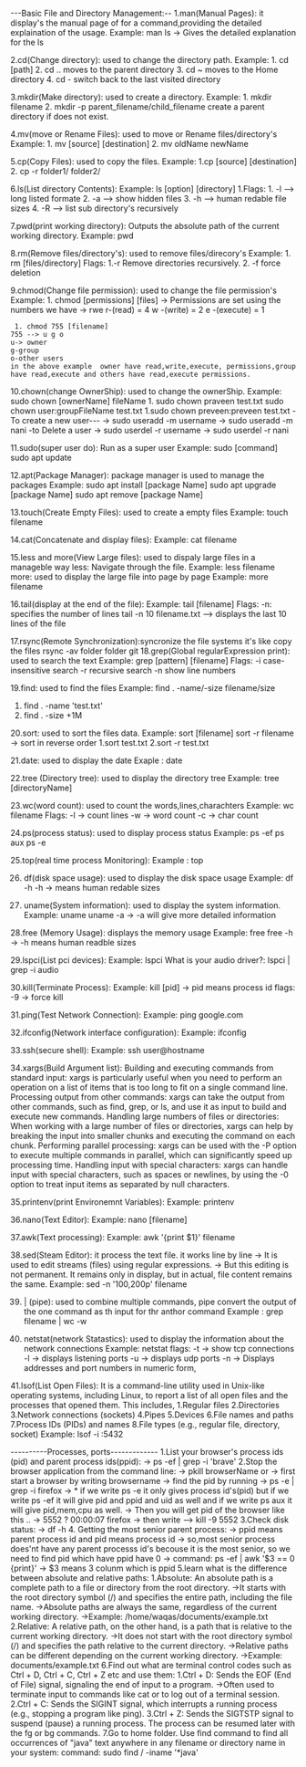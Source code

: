 ---Basic File and Directory Management:--
1.man(Manual Pages): it display's the manual page of for a command,providing the detailed explaination of the usage.
Example:
man ls -> Gives the detailed explanation for the ls

2.cd(Change directory): used to change the directory path.
Example: 1. cd [path] 2. cd .. moves to the parent directory 3. cd ~ moves to the Home directory 4. cd - switch back to the last visited directory

3.mkdir(Make directory): used to create a directory.
Example: 1. mkdir filename 2. mkdir -p parent_filename/child_filename create a parent directory if does not exist.

4.mv(move or Rename Files): used to move or Rename files/directory's
Example: 1. mv [source] [destination] 2. mv oldName newName

5.cp(Copy Files): used to copy the files.
Example:
1.cp [source] [destination] 2. cp -r folder1/ folder2/

6.ls(List directory Contents):
Example: ls [option] [directory]
1.Flags: 1. -l --> long listed formate 2. -a --> show hidden files 3. -h --> human redable file sizes 4. -R --> list sub directory's recursively

7.pwd(print working directory): Outputs the absolute path of the current working directory.
Example:
pwd

8.rm(Remove files/directory's): used to remove files/direcory's
Example: 1. rm [files/directory]
Flags:
1.-r Remove directories recursively. 2. -f force deletion

9.chmod(Change file permission): used to change the file permission's
Example: 1. chmod [permissions] [files]
-> Permissions are set using the numbers
we have -> rwe
r-(read) = 4
w -(write) = 2
e -(execute) = 1

     1. chmod 755 [filename]
    755 --> u g o
    u-> owner
    g-group
    o-other users
    in the above example  owner have read,write,execute, permissions,group have read,execute and others have read,execute permissions.

10.chown(change OwnerShip): used to change the ownerShip.
Example:
sudo chown [ownerName] fileName 1. sudo chown praveen test.txt
sudo chown user:groupFileName test.txt
1.sudo chown preveen:preveen test.txt
-To create a new user---
-> sudo useradd -m username
-> sudo useradd -m nani
-to Delete a user
-> sudo userdel -r username
-> sudo userdel -r nani

11.sudo(super user do): Run as a super user
Example:
sudo [command]
sudo apt update

12.apt(Package Manager): package manager is used to manage the packages
Example:
sudo apt install [package Name]
sudo apt upgrade [package Name]
sudo apt remove [package Name]

13.touch(Create Empty Files): used to create a empty files
Example: touch filename

14.cat(Concatenate and display files):
Example: cat filename

15.less and more(View Large files): used to dispaly large files in a manageble way
less: Navigate through the file.
Example: less filename
more: used to display the large file into page by page
Example: more filename

16.tail(display at the end of the file):
Example: tail [filename]
Flags:
-n: specifies the number of lines
tail -n 10 filename.txt --> displays the last 10 lines of the file

17.rsync(Remote Synchronization):syncronize the file systems
it's like copy the files
rsync -av folder folder
git
18.grep(Global regularExpression print): used to search the text
Example: grep [pattern] [filename]
Flags:
-i case-insensitive search
-r recursive search
-n show line numbers

19.find: used to find the files
Example: find . -name/-size filename/size

1.  find . -name 'test.txt'
2.  find . -size +1M

20.sort: used to sort the files data.
Example: sort [filename]
sort -r filename -> sort in reverse order
1.sort test.txt
2.sort -r test.txt

21.date: used to display the date
Exaple : date

22.tree (Directory tree): used to display the directory tree
Example: tree [directoryName]

23.wc(word count): used to count the words,lines,charachters
Example: wc filename
Flags:
-l -> count lines
-w -> word count
-c -> char count

24.ps(process status): used to display process status
Example: ps -ef
ps aux
ps -e

25.top(real time process Monitoring):
Example : top

26. df(disk space usage): used to display the disk space usage
    Example: df -h
    -h -> means human redable sizes

27. uname(System information): used to display the system information.
    Example: uname
    uname -a -> -a will give more detailed information

28.free (Memory Usage): displays the memory usage
Example: free
free -h -> -h means human readble sizes

29.lspci(List pci devices):
Example: lspci
What is your audio driver?:
lspci | grep -i audio

30.kill(Terminate Process):
Example: kill [pid] -> pid means process id
flags:
-9 -> force kill

31.ping(Test Network Connection):
Example: ping google.com

32.ifconfig(Network interface configuration):
Example: ifconfig

33.ssh(secure shell):
Example: ssh user@hostname

34.xargs(Build Argument list):
Building and executing commands from standard input: xargs is particularly useful when you need to perform an operation on a list of items that is too long to fit on a single command line.
Processing output from other commands: xargs can take the output from other commands, such as find, grep, or ls, and use it as input to build and execute new commands.
Handling large numbers of files or directories: When working with a large number of files or directories, xargs can help by breaking the input into smaller chunks and executing the command on each chunk.
Performing parallel processing: xargs can be used with the -P option to execute multiple commands in parallel, which can significantly speed up processing time.
Handling input with special characters: xargs can handle input with special characters, such as spaces or newlines, by using the -0 option to treat input items as separated by null characters.

35.printenv(print Environemnt Variables):
Example: printenv

36.nano(Text Editor):
Example: nano [filename]

37.awk(Text processing):
Example: awk '{print $1}' filename

38.sed(Steam Editor): it process the text file. it works line by line
-> It is used to edit streams (files) using regular expressions.
-> But this editing is not permanent. It remains only in display, but in actual, file content remains the same.
Example: sed -n '100,200p' filename

39. | (pipe): used to combine multiple commands, pipe convert the output of the one command as th input for thr anthor command
    Example : grep filename | wc -w

40. netstat(network Statastics): used to display the information about the network connections
    Example: netstat
    flags:
    -t -> show tcp connections
    -l -> displays listening ports
    -u -> displays udp ports
    -n -> Displays addresses and port numbers in numeric form,

41.lsof(List Open Files): It is a command-line utility used in Unix-like operating systems, including Linux, to report a list of all open files and the processes that opened them. This includes,
1.Regular files
2.Directories
3.Network connections (sockets)
4.Pipes
5.Devices
6.File names and paths
7.Process IDs (PIDs) and names
8.File types (e.g., regular file, directory, socket)
Example:
lsof -i :5432

----------Processes, ports-------------
1.List your browser's process ids (pid) and parent process ids(ppid):
-> ps -ef | grep -i 'brave'
2.Stop the browser application from the command line:
-> pkill browserName
or
-> first start a browser by writing browsername
-> find the pid by running -> ps -e | grep -i firefox
-> \* if we write ps -e it only gives process id's(pid) but if we write ps -ef it will give pid and ppid and uid as well and if we write ps aux it will give pid,mem,cpu as well.
-> Then you will get pid of the browser like this .. -> 5552 ? 00:00:07 firefox
-> then write --> kill -9 5552
3.Check disk status:
-> df -h 4. Getting the most senior parent process:
-> ppid means parent process id and pid means process id
-> so,most senior process does'nt have any parent processs id's becouse it is the most senior, so we need to find pid which have ppid have 0
-> command: ps -ef | awk '$3 == 0 {print}'
-> $3 means 3 colunm which is ppid
5.learn what is the difference between absolute and relative paths:
1.Absolute: An absolute path is a complete path to a file or directory from the root directory.
->It starts with the root directory symbol (/) and specifies the entire path, including the file name.
->Absolute paths are always the same, regardless of the current working directory.
->Example: /home/waqas/documents/example.txt
2.Relative: A relative path, on the other hand, is a path that is relative to the current working directory.
->It does not start with the root directory symbol (/) and specifies the path relative to the current directory.
->Relative paths can be different depending on the current working directory.
->Example: documents/example.txt
6.Find out what are terminal control codes such as Ctrl + D, Ctrl + C, Ctrl + Z etc and use them:
1.Ctrl + D: Sends the EOF (End of File) signal, signaling the end of input to a program.
->Often used to terminate input to commands like cat or to log out of a terminal session.
2.Ctrl + C: Sends the SIGINT signal, which interrupts a running process (e.g., stopping a program like ping).
3.Ctrl + Z: Sends the SIGTSTP signal to suspend (pause) a running process. The process can be resumed later with the fg or bg commands.
7.Go to home folder. Use find command to find all occurrences of "java" text anywhere in any filename or directory name in your system:
command: sudo find / -iname '\*java'
